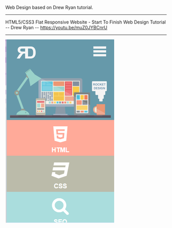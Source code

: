 Web Design based on Drew Ryan tutorial. 

---------------------------

HTML5/CSS3 Flat Responsive Website - Start To Finish Web Design Tutorial
-- Drew Ryan --
https://youtu.be/muZ0JYBCnrU

---------------------------
![Mobile Image](https://github.com/PhungDucMinh/Web---RD-Tutorail/blob/master/img/mobile-visual.png)